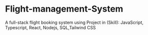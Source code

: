 # Flight-management-System
 A full-stack flight booking system using Project in (Skill): JavaScript, Typescript, React, Nodejs, SQL,Tailwind CSS
